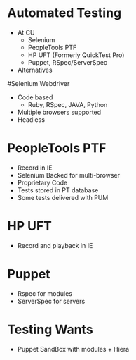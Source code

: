 <!SLIDE subsection>
# Automated Testing
* At CU
  * Selenium
  * PeopleTools PTF 
  * HP UFT (Formerly QuickTest Pro)
  * Puppet, RSpec/ServerSpec
* Alternatives

<!SLIDE>
#Selenium Webdriver
* Code based
  * Ruby, RSpec, JAVA, Python
* Multiple browsers supported
* Headless

<!SLIDE>
# PeopleTools PTF
* Record in IE
* Selenium Backed for multi-browser
* Proprietary Code
* Tests stored in PT database
* Some tests delivered with PUM

<!SLIDE>
# HP UFT
* Record and playback in IE

<!SLIDE>
# Puppet
* Rspec for modules
* ServerSpec for servers

<!SLIDE>
# Testing Wants
* Puppet SandBox with modules + Hiera
